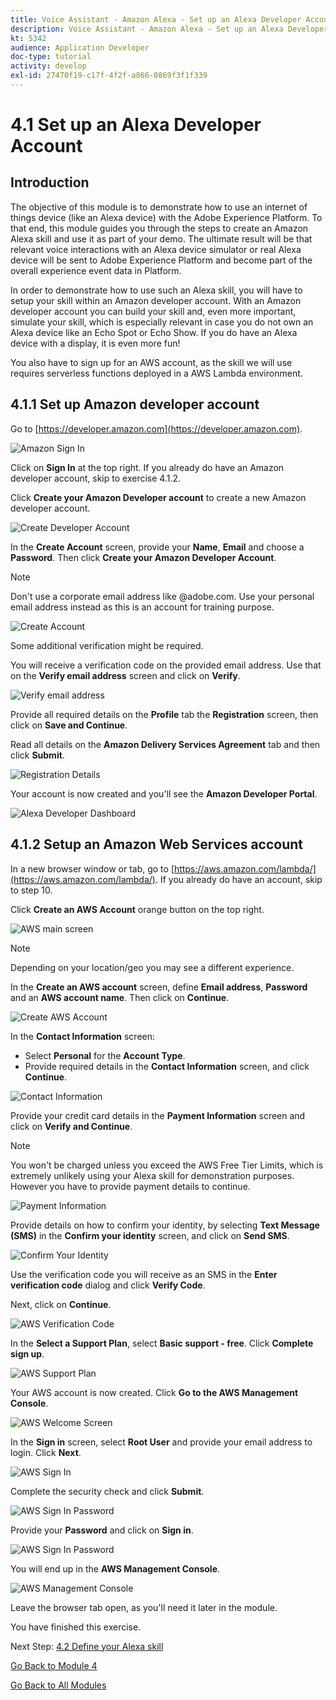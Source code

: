 ```yaml
---
title: Voice Assistant - Amazon Alexa - Set up an Alexa Developer Account
description: Voice Assistant - Amazon Alexa - Set up an Alexa Developer Account
kt: 5342
audience: Application Developer
doc-type: tutorial
activity: develop
exl-id: 27470f19-c17f-4f2f-a866-0869f3f1f339
---
```

# 4.1 Set up an Alexa Developer Account

## Introduction

The objective of this module is to demonstrate how to use an internet of things device (like an Alexa device) with the Adobe Experience Platform. To that end, this module guides you through the steps to create an Amazon Alexa skill and use it as part of your demo. The ultimate result will be that relevant voice interactions with an Alexa device simulator or real Alexa device will be sent to Adobe Experience Platform and become part of the overall experience event data in Platform.

In order to demonstrate how to use such an Alexa skill, you will have to setup your skill within an Amazon developer account. With an Amazon developer account you can build your skill and, even more important, simulate your skill, which is especially relevant in case you do not own an Alexa device like an Echo Spot or Echo Show. If you do have an Alexa device with a display, it is even more fun!

You also have to sign up for an AWS account, as the skill we will use requires serverless functions deployed in a AWS Lambda environment.

## 4.1.1 Set up Amazon developer account

Go to [https://developer.amazon.com](https://developer.amazon.com).

![Amazon Sign In](./images/amazonsignin.png)

Click on **Sign In** at the top right. If you already do have an Amazon developer account, skip to exercise 4.1.2.

Click **Create your Amazon Developer account** to create a new Amazon developer account.

![Create Developer Account](./images/createdeveloperaccount.png)

In the **Create Account** screen, provide your **Name**, **Email** and choose a **Password**. Then click **Create your Amazon Developer Account**.

>[!NOTE]
>
>Don't use a corporate email address like @adobe.com. Use your personal email address instead as this is an account for training purpose.

![Create Account](./images/alexadeveloperaccountdetails.png)

Some additional verification might be required.

You will receive a verification code on the provided email address. Use that on the **Verify email address** screen and click on **Verify**.

![Verify email address](images/verifyemailaddress.png)

Provide all required details on the **Profile** tab the **Registration** screen, then click on **Save and Continue**.

Read all details on the **Amazon Delivery Services Agreement** tab and then click **Submit**.

![Registration Details](images/registrationdetails.png)

Your account is now created and you'll see the **Amazon Developer Portal**.

![Alexa Developer Dashboard](./images/alexadeveloperdashboard.png)

## 4.1.2 Setup an Amazon Web Services account

In a new browser window or tab, go to [https://aws.amazon.com/lambda/](https://aws.amazon.com/lambda/). If you already do have an account, skip to step 10.

Click **Create an AWS Account** orange button on the top right.

![AWS main screen](images/awsmainscreen.png)

>[!NOTE]
>
>Depending on your location/geo you may see a different experience.

In the **Create an AWS account** screen, define **Email address**, **Password** and an **AWS account name**. Then click on **Continue**.

![Create AWS Account](images/createawsaccount.png)

In the **Contact Information** screen:

- Select **Personal** for the **Account Type**.
- Provide required details in the **Contact Information** screen, and click **Continue**.
   
![Contact Information](images/awscontactinformation.png)

Provide your credit card details in the **Payment Information** screen and click on **Verify and Continue**.

>[!NOTE]
>
>You won't be charged unless you exceed the AWS Free Tier Limits, which is extremely unlikely using your Alexa skill for demonstration purposes. However you have to provide payment details to continue.

![Payment Information](images/awspaymentinformation.png)

Provide details on how to confirm your identity, by selecting **Text Message (SMS)** in the **Confirm your identity** screen, and click on **Send SMS**.

![Confirm Your Identity](images/confirmyouridentity.png)

Use the verification code you will receive as an SMS in the **Enter verification code** dialog and click **Verify Code**.

Next, click on **Continue**.

![AWS Verification Code](images/awsverificationcode.png)

In the **Select a Support Plan**, select **Basic support - free**. Click **Complete sign up**.

![AWS Support Plan](images/awssupportplan.png)

Your AWS account is now created. Click **Go to the AWS Management Console**.

![AWS Welcome Screen](images/awswelcomescreen.png)

In the **Sign in** screen, select **Root User** and provide your email address to login. Click **Next**.

![AWS Sign In](images/awssigninemail.png)

Complete the security check and click **Submit**.

![AWS Sign In Password](images/awssigninpassword.png)

Provide your **Password** and click on **Sign in**.

![AWS Sign In Password](images/awssigninpassword1.png)

You will end up in the **AWS Management Console**.

![AWS Management Console](images/awsmanagementconsole.png)

Leave the browser tab open, as you'll need it later in the module.

You have finished this exercise. 

Next Step: [4.2 Define your Alexa skill](./ex2.md)

[Go Back to Module 4](./data-ingestion-amazon-alexa.md)

[Go Back to All Modules](./../../overview.md)
